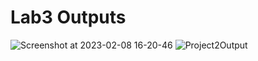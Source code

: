 # Lab3 Outputs

![Screenshot at 2023-02-08 16-20-46](https://user-images.githubusercontent.com/123590135/217664454-1a1c8555-976c-41d8-8468-9fd9a3b9ca94.png)
![Project2Output](https://user-images.githubusercontent.com/123590135/217984446-cda93c16-54cc-496b-ac09-b7a48e5e82e9.png)
